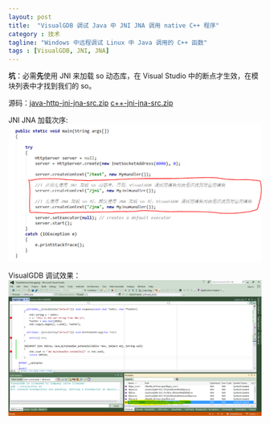 ```yaml
---
layout: post
title:  "VisualGDB 调试 Java 中 JNI JNA 调用 native C++ 程序"
category : 技术
tagline: "Windows 中远程调试 Linux 中 Java 调用的 C++ 函数"
tags : [VisualGDB, JNI, JNA]
---
```


**坑**：必需**先**使用 JNI 来加载 so 动态库，在 Visual Studio 中的断点才生效，在模块列表中才找到我们的 so。

源码：[java-http-jni-jna-src.zip][1]  [c++-jni-jna-src.zip][2]

JNI JNA 加载次序:
![JNI JNA 加载次序](/assets/archives/20161007-debug-jni-jna/img/so-loading-order.png "加载次序")

VisualGDB 调试效果：
![VisualGDB 调试效果](/assets/archives/20161007-debug-jni-jna/img/visualgdb-debug.png "调试效果")

[1]: /assets/archives/20161007-debug-jni-jna/code/java-http-jni-jna-src.zip  "Java 加载 native 动态库源码"
[2]: /assets/archives/20161007-debug-jni-jna/code/c++-jni-jna-src.zip   "JNI JNA C++ 源码"
